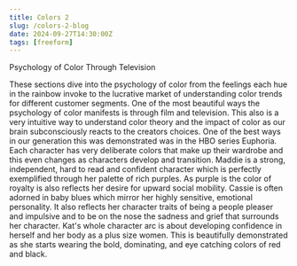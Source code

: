 ```yaml
---
title: Colors 2
slug: /colors-2-blog
date: 2024-09-27T14:30:00Z
tags: [freeform]
---
```



Psychology of Color Through Television

These sections dive into the psychology of color from the feelings each hue in the rainbow invoke to the lucrative market of understanding color trends for different customer segments. One of the most beautiful ways the psychology of color manifests is through film and television. This also is a very intuitive way to understand color theory and the impact of color as our brain subconsciously reacts to the creators choices. One of the best ways in our generation this was demonstrated was in the HBO series Euphoria. Each character has very deliberate colors that make up their wardrobe and this even changes as characters develop and transition. Maddie is a strong, independent, hard to read and confident character which is perfectly exemplified through her palette of rich purples. As purple is the color of royalty is also reflects her desire for upward social mobility. Cassie is often adorned in baby blues which mirror her highly sensitive, emotional personality. It also reflects her character traits of being a people pleaser and impulsive and to be on the nose the sadness and grief that surrounds her character. Kat's whole character arc is about developing confidence in herself and her body as a plus size women. This is beautifully demonstrated as she starts wearing the bold, dominating, and eye catching colors of red and black.
